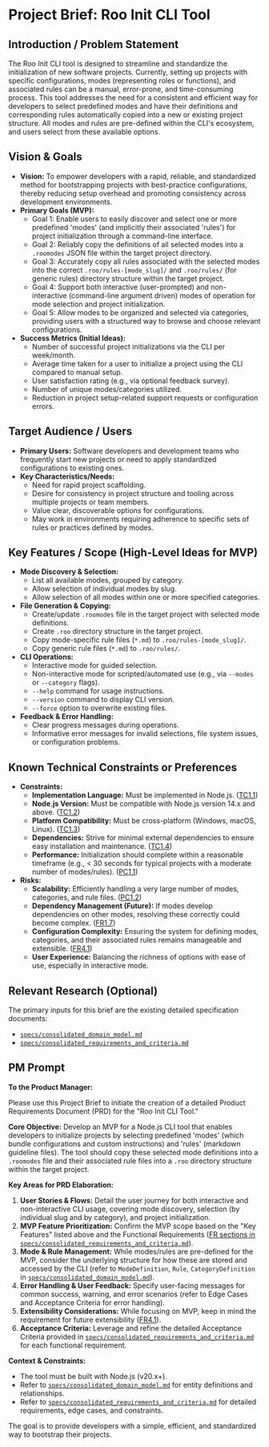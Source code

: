 # Project Brief: Roo Init CLI Tool

## Introduction / Problem Statement

The Roo Init CLI tool is designed to streamline and standardize the initialization of new software projects. Currently, setting up projects with specific configurations, modes (representing roles or functions), and associated rules can be a manual, error-prone, and time-consuming process. This tool addresses the need for a consistent and efficient way for developers to select predefined modes and have their definitions and corresponding rules automatically copied into a new or existing project structure. All modes and rules are pre-defined within the CLI's ecosystem, and users select from these available options.

## Vision & Goals

- **Vision:** To empower developers with a rapid, reliable, and standardized method for bootstrapping projects with best-practice configurations, thereby reducing setup overhead and promoting consistency across development environments.
- **Primary Goals (MVP):**
  - Goal 1: Enable users to easily discover and select one or more predefined 'modes' (and implicitly their associated 'rules') for project initialization through a command-line interface.
  - Goal 2: Reliably copy the definitions of all selected modes into a `.roomodes` JSON file within the target project directory.
  - Goal 3: Accurately copy all rules associated with the selected modes into the correct `.roo/rules-[mode_slug]/` and `.roo/rules/` (for generic rules) directory structure within the target project.
  - Goal 4: Support both interactive (user-prompted) and non-interactive (command-line argument driven) modes of operation for mode selection and project initialization.
  - Goal 5: Allow modes to be organized and selected via categories, providing users with a structured way to browse and choose relevant configurations.
- **Success Metrics (Initial Ideas):**
  - Number of successful project initializations via the CLI per week/month.
  - Average time taken for a user to initialize a project using the CLI compared to manual setup.
  - User satisfaction rating (e.g., via optional feedback survey).
  - Number of unique modes/categories utilized.
  - Reduction in project setup-related support requests or configuration errors.

## Target Audience / Users

- **Primary Users:** Software developers and development teams who frequently start new projects or need to apply standardized configurations to existing ones.
- **Key Characteristics/Needs:**
    - Need for rapid project scaffolding.
    - Desire for consistency in project structure and tooling across multiple projects or team members.
    - Value clear, discoverable options for configurations.
    - May work in environments requiring adherence to specific sets of rules or practices defined by modes.

## Key Features / Scope (High-Level Ideas for MVP)

- **Mode Discovery & Selection:**
    - List all available modes, grouped by category.
    - Allow selection of individual modes by slug.
    - Allow selection of all modes within one or more specified categories.
- **File Generation & Copying:**
    - Create/update `.roomodes` file in the target project with selected mode definitions.
    - Create `.roo` directory structure in the target project.
    - Copy mode-specific rule files (`*.md`) to `.roo/rules-[mode_slug]/`.
    - Copy generic rule files (`*.md`) to `.roo/rules/`.
- **CLI Operations:**
    - Interactive mode for guided selection.
    - Non-interactive mode for scripted/automated use (e.g., via `--modes` or `--category` flags).
    - `--help` command for usage instructions.
    - `--version` command to display CLI version.
    - `--force` option to overwrite existing files.
- **Feedback & Error Handling:**
    - Clear progress messages during operations.
    - Informative error messages for invalid selections, file system issues, or configuration problems.

## Known Technical Constraints or Preferences

- **Constraints:**
  - **Implementation Language:** Must be implemented in Node.js. ([TC1.1](specs/consolidated_requirements_and_criteria.md:94))
  - **Node.js Version:** Must be compatible with Node.js version 14.x and above. ([TC1.2](specs/consolidated_requirements_and_criteria.md:95))
  - **Platform Compatibility:** Must be cross-platform (Windows, macOS, Linux). ([TC1.3](specs/consolidated_requirements_and_criteria.md:96))
  - **Dependencies:** Strive for minimal external dependencies to ensure easy installation and maintenance. ([TC1.4](specs/consolidated_requirements_and_criteria.md:97))
  - **Performance:** Initialization should complete within a reasonable timeframe (e.g., < 30 seconds for typical projects with a moderate number of modes/rules). ([PC1.1](specs/consolidated_requirements_and_criteria.md:101))
- **Risks:**
  - **Scalability:** Efficiently handling a very large number of modes, categories, and rule files. ([PC1.2](specs/consolidated_requirements_and_criteria.md:102))
  - **Dependency Management (Future):** If modes develop dependencies on other modes, resolving these correctly could become complex. ([FR1.7](specs/consolidated_requirements_and_criteria.md:18))
  - **Configuration Complexity:** Ensuring the system for defining modes, categories, and their associated rules remains manageable and extensible. ([FR4.1](specs/consolidated_requirements_and_criteria.md:36))
  - **User Experience:** Balancing the richness of options with ease of use, especially in interactive mode.

## Relevant Research (Optional)

The primary inputs for this brief are the existing detailed specification documents:
- [`specs/consolidated_domain_model.md`](specs/consolidated_domain_model.md)
- [`specs/consolidated_requirements_and_criteria.md`](specs/consolidated_requirements_and_criteria.md)

## PM Prompt

**To the Product Manager:**

Please use this Project Brief to initiate the creation of a detailed Product Requirements Document (PRD) for the "Roo Init CLI Tool."

**Core Objective:** Develop an MVP for a Node.js CLI tool that enables developers to initialize projects by selecting predefined 'modes' (which bundle configurations and custom instructions) and 'rules' (markdown guideline files). The tool should copy these selected mode definitions into a `.roomodes` file and their associated rule files into a `.roo` directory structure within the target project.

**Key Areas for PRD Elaboration:**

1.  **User Stories & Flows:** Detail the user journey for both interactive and non-interactive CLI usage, covering mode discovery, selection (by individual slug and by category), and project initialization.
2.  **MVP Feature Prioritization:** Confirm the MVP scope based on the "Key Features" listed above and the Functional Requirements ([FR sections in `specs/consolidated_requirements_and_criteria.md`](specs/consolidated_requirements_and_criteria.md:7)).
3.  **Mode & Rule Management:** While modes/rules are pre-defined for the MVP, consider the underlying structure for how these are stored and accessed by the CLI (refer to `ModeDefinition`, `Rule`, `CategoryDefinition` in [`specs/consolidated_domain_model.md`](specs/consolidated_domain_model.md)).
4.  **Error Handling & User Feedback:** Specify user-facing messages for common success, warning, and error scenarios (refer to Edge Cases and Acceptance Criteria for error handling).
5.  **Extensibility Considerations:** While focusing on MVP, keep in mind the requirement for future extensibility ([FR4.1](specs/consolidated_requirements_and_criteria.md:36)).
6.  **Acceptance Criteria:** Leverage and refine the detailed Acceptance Criteria provided in [`specs/consolidated_requirements_and_criteria.md`](specs/consolidated_requirements_and_criteria.md:134) for each functional requirement.

**Context & Constraints:**
- The tool must be built with Node.js (v20.x+).
- Refer to [`specs/consolidated_domain_model.md`](specs/consolidated_domain_model.md) for entity definitions and relationships.
- Refer to [`specs/consolidated_requirements_and_criteria.md`](specs/consolidated_requirements_and_criteria.md) for detailed requirements, edge cases, and constraints.

The goal is to provide developers with a simple, efficient, and standardized way to bootstrap their projects.